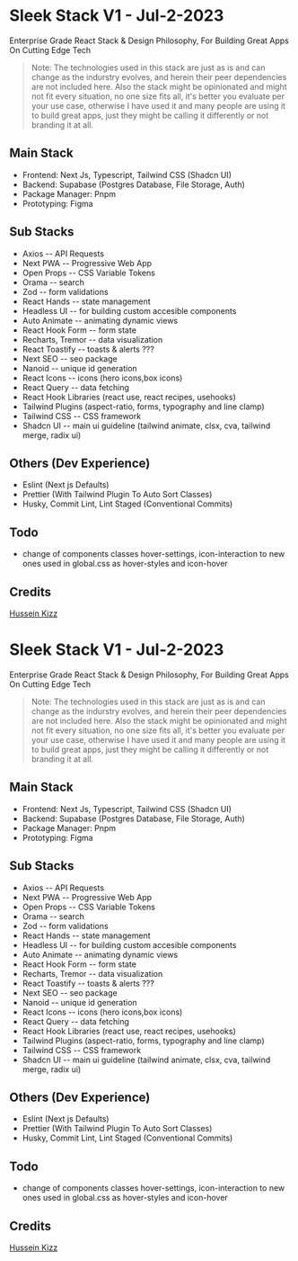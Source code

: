 # Sleek Stack V1 - Jul-2-2023

Enterprise Grade React Stack & Design Philosophy, For Building Great Apps On Cutting Edge Tech

  > Note: The technologies used in this stack are just as is and can change as the indurstry evolves, and herein their peer dependencies are not included here. Also the stack might be opinionated and might not fit every situation, no one size fits all, it's better you evaluate per your use case, otherwise I have used it and many people are using it to build great apps, just they might be calling it differently or not branding it at all.

## Main Stack

- Frontend: Next Js, Typescript, Tailwind CSS (Shadcn UI)
- Backend: Supabase (Postgres Database, File Storage, Auth)
- Package Manager: Pnpm
- Prototyping: Figma

## Sub Stacks

- Axios -- API Requests
- Next PWA -- Progressive Web App
- Open Props -- CSS Variable Tokens
- Orama -- search
- Zod -- form validations
- React Hands -- state management
- Headless UI -- for building custom accesible components
- Auto Animate -- animating dynamic views
- React Hook Form -- form state
- Recharts, Tremor -- data visualization
- React Toastify -- toasts & alerts ???
- Next SEO -- seo package
- Nanoid -- unique id generation
- React Icons -- icons (hero icons,box icons)
- React Query -- data fetching
- React Hook Libraries (react use, react recipes, usehooks)
- Tailwind Plugins  (aspect-ratio, forms, typography and line clamp)
- Tailwind CSS -- CSS framework
- Shadcn UI -- main ui guideline (tailwind animate, clsx, cva, tailwind merge, radix ui)

## Others (Dev Experience)

- Eslint (Next js Defaults)
- Prettier (With Tailwind Plugin To Auto Sort Classes)
- Husky, Commit Lint, Lint Staged (Conventional Commits)

## Todo

- change of components classes hover-settings, icon-interaction to new ones used in global.css as hover-styles and icon-hover

## Credits

[Hussein Kizz](hssnkizz@gmail.com)

# Sleek Stack V1 - Jul-2-2023

Enterprise Grade React Stack & Design Philosophy, For Building Great Apps On Cutting Edge Tech

  > Note: The technologies used in this stack are just as is and can change as the indurstry evolves, and herein their peer dependencies are not included here. Also the stack might be opinionated and might not fit every situation, no one size fits all, it's better you evaluate per your use case, otherwise I have used it and many people are using it to build great apps, just they might be calling it differently or not branding it at all.

## Main Stack

- Frontend: Next Js, Typescript, Tailwind CSS (Shadcn UI)
- Backend: Supabase (Postgres Database, File Storage, Auth)
- Package Manager: Pnpm
- Prototyping: Figma

## Sub Stacks

- Axios -- API Requests
- Next PWA -- Progressive Web App
- Open Props -- CSS Variable Tokens
- Orama -- search
- Zod -- form validations
- React Hands -- state management
- Headless UI -- for building custom accesible components
- Auto Animate -- animating dynamic views
- React Hook Form -- form state
- Recharts, Tremor -- data visualization
- React Toastify -- toasts & alerts ???
- Next SEO -- seo package
- Nanoid -- unique id generation
- React Icons -- icons (hero icons,box icons)
- React Query -- data fetching
- React Hook Libraries (react use, react recipes, usehooks)
- Tailwind Plugins  (aspect-ratio, forms, typography and line clamp)
- Tailwind CSS -- CSS framework
- Shadcn UI -- main ui guideline (tailwind animate, clsx, cva, tailwind merge, radix ui)

## Others (Dev Experience)

- Eslint (Next js Defaults)
- Prettier (With Tailwind Plugin To Auto Sort Classes)
- Husky, Commit Lint, Lint Staged (Conventional Commits)

## Todo

- change of components classes hover-settings, icon-interaction to new ones used in global.css as hover-styles and icon-hover

## Credits

[Hussein Kizz](hssnkizz@gmail.com)
